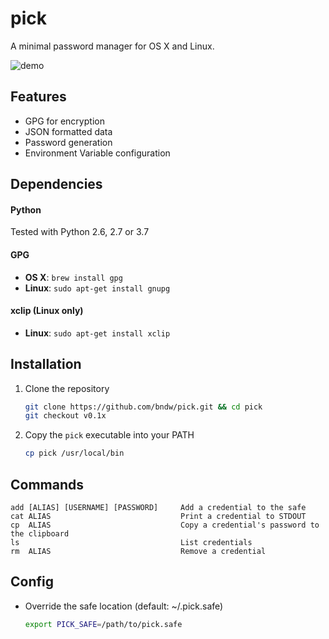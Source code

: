 pick
====
A minimal password manager for OS X and Linux.

![demo](https://github.com/bndw/pick/raw/master/demo.gif)

Features
--------
* GPG for encryption
* JSON formatted data
* Password generation
* Environment Variable configuration

Dependencies
------------
#### Python
Tested with Python 2.6, 2.7 or 3.7

#### GPG
* **OS X**: `brew install gpg` 
* **Linux**: `sudo apt-get install gnupg`

#### xclip (Linux only)
* **Linux**: `sudo apt-get install xclip`

Installation
------------
1. Clone the repository
    ```sh
    git clone https://github.com/bndw/pick.git && cd pick
    git checkout v0.1x
    ```

2. Copy the `pick` executable into your PATH
    ```sh
    cp pick /usr/local/bin
    ```

Commands
--------
```
add [ALIAS] [USERNAME] [PASSWORD]     Add a credential to the safe
cat ALIAS                             Print a credential to STDOUT
cp  ALIAS                             Copy a credential's password to the clipboard
ls                                    List credentials
rm  ALIAS                             Remove a credential
```

Config
------

* Override the safe location (default: ~/.pick.safe)
    ```sh
    export PICK_SAFE=/path/to/pick.safe
    ```
